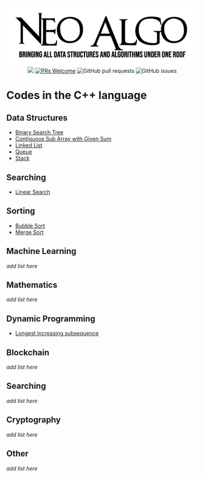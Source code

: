  <p align="center">
    <a href="../README.md"><img src="../img/neo_algo.png"><br></a>
    <img src="https://img.shields.io/github/license/tesseractcoding/neoalgo?style=flat">
    <a href="http://makeapullrequest.com" target="_blank"><img src="https://img.shields.io/badge/PRs-welcome-brightgreen.svg?style=flat" alt="PRs Welcome"></a>
    <img alt="GitHub pull requests" src="https://img.shields.io/github/issues-pr/tesseractcoding/neoalgo">
    <img alt="GitHub issues" src="https://img.shields.io/github/issues/tesseractcoding/neoalgo">
</p>

# Codes in the C++ language

## Data Structures
* [Binary Search Tree](BinarySearchTree.cpp)
* [Contiguous Sub Array with Given Sum](SubArrayWithGivenSum.cpp)
* [Linked List](LinkedList.cpp)
* [Queue](Queue.cpp)
* [Stack](Stack.cpp)

## Searching
* [Linear Search](Linear_Search.cpp)

## Sorting
* [Bubble Sort](Bubble_Sort.cpp)
* [Merge Sort](Merge_Sort.cpp)

## Machine Learning
_add list here_

## Mathematics
_add list here_

## Dynamic Programming
* [Longest increasing subsequence](longest_increasing_subsequence.cpp)

## Blockchain
_add list here_

## Searching
_add list here_

## Cryptography
_add list here_

## Other
_add list here_

